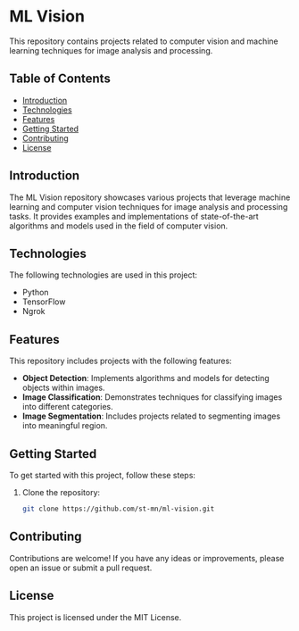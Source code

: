 # ML Vision

This repository contains projects related to computer vision and machine learning techniques for image analysis and processing.

## Table of Contents

- [Introduction](#introduction)
- [Technologies](#technologies)
- [Features](#features)
- [Getting Started](#getting-started)
- [Contributing](#contributing)
- [License](#license)

## Introduction

The ML Vision repository showcases various projects that leverage machine learning and computer vision techniques for image analysis and processing tasks. It provides examples and implementations of state-of-the-art algorithms and models used in the field of computer vision.

## Technologies

The following technologies are used in this project:

- Python
- TensorFlow
- Ngrok

## Features

This repository includes projects with the following features:

- **Object Detection**: Implements algorithms and models for detecting objects within images.
- **Image Classification**: Demonstrates techniques for classifying images into different categories.
- **Image Segmentation**: Includes projects related to segmenting images into meaningful region.

## Getting Started

To get started with this project, follow these steps:

1. Clone the repository:

   ```bash
   git clone https://github.com/st-mn/ml-vision.git
    ```

## Contributing

Contributions are welcome! If you have any ideas or improvements, please open an issue or submit a pull request.

## License

This project is licensed under the MIT License.


